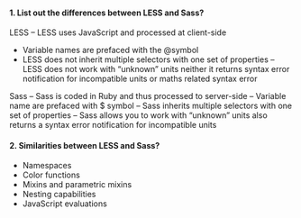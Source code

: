 #### 1. List out the differences between LESS and Sass?

LESS
– LESS uses JavaScript and processed at client-side
- Variable names are prefaced with the @symbol
- LESS does not inherit multiple selectors with one set of properties
– LESS does not work with “unknown” units neither it returns syntax error notification for incompatible units or maths related syntax error

Sass
– Sass is coded in Ruby and thus processed to server-side
– Variable name are prefaced with $ symbol
– Sass inherits multiple selectors with one set of properties
– Sass allows you to work with “unknown” units also returns a syntax error notification for incompatible units

#### 2. Similarities between LESS and Sass?
* Namespaces
* Color functions
* Mixins and parametric mixins
* Nesting capabilities
* JavaScript evaluations
